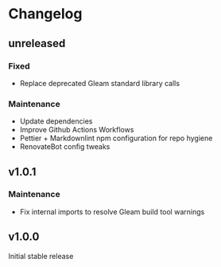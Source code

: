<!-- markdownlint-disable MD024 -->

# Changelog

## unreleased

### Fixed

- Replace deprecated Gleam standard library calls

### Maintenance

- Update dependencies
- Improve Github Actions Workflows
- Pettier + Markdownlint npm configuration for repo hygiene
- RenovateBot config tweaks

## v1.0.1

### Maintenance

- Fix internal imports to resolve Gleam build tool warnings

## v1.0.0

Initial stable release
